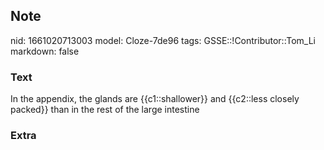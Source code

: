 ## Note
nid: 1661020713003
model: Cloze-7de96
tags: GSSE::!Contributor::Tom_Li
markdown: false

### Text
<div>
  In the appendix, the glands are {{c1::shallower}} and {{c2::less
  closely packed}} than in the rest of the large intestine
</div>

### Extra

